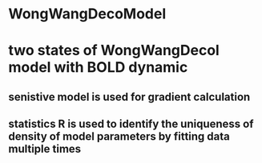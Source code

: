 # WongWangDecoModel
# two states of WongWangDecol model with BOLD dynamic 
## senistive model is used for gradient calculation
## statistics R is used to identify the uniqueness of density of model parameters by fitting data multiple times
